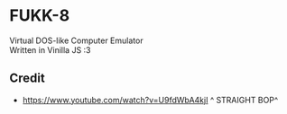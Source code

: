 # FUKK-8
Virtual DOS-like Computer Emulator\
Written in Vinilla JS :3

## Credit
- https://www.youtube.com/watch?v=U9fdWbA4kjI
^ STRAIGHT BOP^
